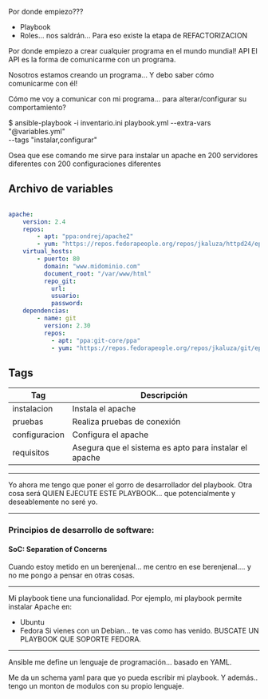 Por donde empiezo???
- Playbook
- Roles... nos saldrán... Para eso existe la etapa de REFACTORIZACION

Por donde empiezo a crear cualquier programa en el mundo mundial! API
El API es la forma de comunicarme con un programa.

Nosotros estamos creando un programa...
Y debo saber cómo comunicarme con él!

Cómo me voy a comunicar con mi programa... para alterar/configurar su comportamiento?

$ ansible-playbook -i inventario.ini playbook.yml --extra-vars "@variables.yml" \
                                                  --tags "instalar,configurar"

Osea que ese comando me sirve para instalar un apache en 200 servidores diferentes con 200 configuraciones diferentes

## Archivo de variables

```yaml

apache:
    version: 2.4
    repos:
        - apt: "ppa:ondrej/apache2"
        - yum: "https://repos.fedorapeople.org/repos/jkaluza/httpd24/epel-httpd24.repo"
    virtual_hosts:
        - puerto: 80
          domain: "www.midominio.com"
          document_root: "/var/www/html"
          repo_git:
            url:
            usuario:
            password:
    dependencias:
        - name: git
          version: 2.30
          repos:
            - apt: "ppa:git-core/ppa"
            - yum: "https://repos.fedorapeople.org/repos/jkaluza/git/epel-git.repo"
```

## Tags

| Tag              | Descripción                                            |
|------------------|--------------------------------------------------------|
| instalacion      | Instala el apache                                      |
| pruebas          | Realiza pruebas de conexión                            |
| configuracion    | Configura el apache                                    |
| requisitos       | Asegura que el sistema es apto para instalar el apache |


---

Yo ahora me tengo que poner el gorro de desarrollador del playbook.
Otra cosa será QUIEN EJECUTE ESTE PLAYBOOK... que potencialmente y deseablemente no seré yo.

---

### Principios de desarrollo de software:

#### SoC: Separation of Concerns

Cuando estoy metido en un berenjenal... me centro en ese berenjenal.... y no me pongo a pensar en otras cosas.


---

Mi playbook tiene una funcionalidad.
Por ejemplo, mi playbook permite instalar Apache en:
- Ubuntu
- Fedora
Si vienes con un Debian... te vas como has venido. BUSCATE UN PLAYBOOK QUE SOPORTE FEDORA.


---

Ansible me define un lenguaje de programación... basado en YAML.

Me da un schema yaml para que yo pueda escribir mi playbook.
Y además.. tengo un monton de modulos con su propio lenguaje.